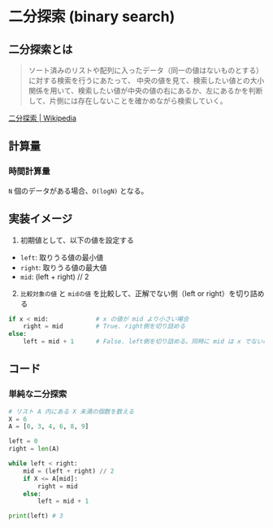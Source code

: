 # 二分探索 (binary search)

## 二分探索とは

> ソート済みのリストや配列に入ったデータ（同一の値はないものとする）に対する検索を行うにあたって、 中央の値を見て、検索したい値との大小関係を用いて、検索したい値が中央の値の右にあるか、左にあるかを判断して、片側には存在しないことを確かめながら検索していく。

[二分探索 | Wikipedia](https://ja.wikipedia.org/wiki/%E4%BA%8C%E5%88%86%E6%8E%A2%E7%B4%A2)

## 計算量

### 時間計算量

`N` 個のデータがある場合、`O(logN)` となる。

## 実装イメージ

1. 初期値として、以下の値を設定する

- `left`: 取りうる値の最小値
- `right`: 取りうる値の最大値
- `mid`: (left + right) // 2

2. `比較対象の値` と `midの値` を比較して、正解でない側（left or right）を切り詰める

```python
if x < mid:             # x の値が mid より小さい場合
    right = mid         # True. right側を切り詰める
else:
    left = mid + 1      # False. left側を切り詰める。同時に mid は x でないので、+1をしておく
```

## コード

### 単純な二分探索

```python
# リスト A 内にある X 未満の個数を数える
X = 6
A = [0, 3, 4, 6, 8, 9]

left = 0
right = len(A)

while left < right:
    mid = (left + right) // 2
    if X <= A[mid]:
        right = mid
    else:
        left = mid + 1

print(left) # 3
```
